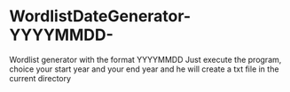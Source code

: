 # WordlistDateGenerator-YYYYMMDD-

Wordlist generator with the format YYYYMMDD
Just execute the program, choice your start year and your end year and  he will create a txt file in the current directory
